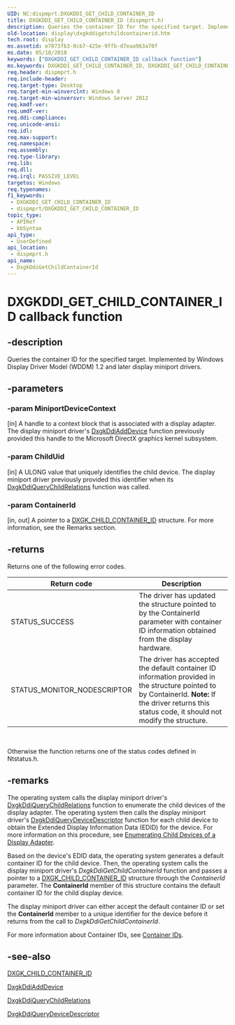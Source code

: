 ```yaml
---
UID: NC:dispmprt.DXGKDDI_GET_CHILD_CONTAINER_ID
title: DXGKDDI_GET_CHILD_CONTAINER_ID (dispmprt.h)
description: Queries the container ID for the specified target. Implemented by Windows Display Driver Model (WDDM) 1.2 and later display miniport drivers.
old-location: display\dxgkddigetchildcontainerid.htm
tech.root: display
ms.assetid: e7073fb3-0cb7-425e-9ffb-d7eaa963a70f
ms.date: 05/10/2018
keywords: ["DXGKDDI_GET_CHILD_CONTAINER_ID callback function"]
ms.keywords: DXGKDDI_GET_CHILD_CONTAINER_ID, DXGKDDI_GET_CHILD_CONTAINER_ID callback, DxgkDdiGetChildContainerId, DxgkDdiGetChildContainerId callback function [Display Devices], display.dxgkddigetchildcontainerid, dispmprt/DxgkDdiGetChildContainerId
req.header: dispmprt.h
req.include-header: 
req.target-type: Desktop
req.target-min-winverclnt: Windows 8
req.target-min-winversvr: Windows Server 2012
req.kmdf-ver: 
req.umdf-ver: 
req.ddi-compliance: 
req.unicode-ansi: 
req.idl: 
req.max-support: 
req.namespace: 
req.assembly: 
req.type-library: 
req.lib: 
req.dll: 
req.irql: PASSIVE_LEVEL
targetos: Windows
req.typenames: 
f1_keywords:
 - DXGKDDI_GET_CHILD_CONTAINER_ID
 - dispmprt/DXGKDDI_GET_CHILD_CONTAINER_ID
topic_type:
 - APIRef
 - kbSyntax
api_type:
 - UserDefined
api_location:
 - dispmprt.h
api_name:
 - DxgkDdiGetChildContainerId
---
```


# DXGKDDI_GET_CHILD_CONTAINER_ID callback function


## -description

 Queries the container ID for the specified target. Implemented by Windows Display Driver Model (WDDM) 1.2 and later display miniport drivers.

## -parameters

### -param MiniportDeviceContext 

[in]
A handle to a context block that is associated with a display adapter. The display miniport driver's <a href="https://docs.microsoft.com/windows-hardware/drivers/ddi/dispmprt/nc-dispmprt-dxgkddi_add_device">DxgkDdiAddDevice</a> function previously provided this handle to the Microsoft DirectX graphics kernel subsystem.

### -param ChildUid 

[in]
A ULONG value that uniquely identifies the child device. The display miniport driver  previously provided this identifier when its  <a href="https://docs.microsoft.com/windows-hardware/drivers/ddi/dispmprt/nc-dispmprt-dxgkddi_query_child_relations">DxgkDdiQueryChildRelations</a> function was called.

### -param ContainerId 

[in, out]
A pointer to a <a href="https://docs.microsoft.com/windows-hardware/drivers/ddi/dispmprt/ns-dispmprt-_dxgk_child_container_id">DXGK_CHILD_CONTAINER_ID</a> structure. For more information, see the Remarks section.

## -returns

Returns one of the following error codes.

|Return code|Description|
|--- |--- |
|STATUS_SUCCESS|The driver has updated the structure pointed to by the ContainerId parameter with  container ID information obtained from the display hardware.|
|STATUS_MONITOR_NODESCRIPTOR|The driver has accepted the default container ID information provided in the structure pointed to by  ContainerId. **Note:** If the driver returns this status code, it should not modify the structure.|
 

Otherwise the function returns one of the status codes defined in Ntstatus.h.

## -remarks

The operating system calls the display miniport driver's <a href="https://docs.microsoft.com/windows-hardware/drivers/ddi/dispmprt/nc-dispmprt-dxgkddi_query_child_relations">DxgkDdiQueryChildRelations</a> function to enumerate the child devices of the display adapter. The operating system then calls the display miniport driver's <a href="https://docs.microsoft.com/windows-hardware/drivers/ddi/dispmprt/nc-dispmprt-dxgkddi_query_device_descriptor">DxgkDdiQueryDeviceDescriptor</a> function for each child device to obtain the  Extended Display Information Data (EDID) for the device. For more information on this procedure, see <a href="https://docs.microsoft.com/windows-hardware/drivers/display/enumerating-child-devices-of-a-display-adapter">Enumerating Child Devices of a Display Adapter</a>.

Based on the device's EDID data, the operating system generates a default container ID for the child device. Then, the operating system calls the display miniport driver's <i>DxgkDdiGetChildContainerId</i> function and passes a pointer to a <a href="https://docs.microsoft.com/windows-hardware/drivers/ddi/dispmprt/ns-dispmprt-_dxgk_child_container_id">DXGK_CHILD_CONTAINER_ID</a> structure through the <i>ContainerId</i> parameter. The <b>ContainerId</b> member of this structure contains the default container ID for the child display device.

The display miniport driver can either accept the default container ID or set the <b>ContainerId</b> member to a unique identifier for the device before it returns from the call to <i>DxgkDdiGetChildContainerId</i>.

For more information about Container IDs, see <a href="https://docs.microsoft.com/windows/desktop/com/com-error-codes-4">Container IDs</a>.

## -see-also

<a href="https://docs.microsoft.com/windows-hardware/drivers/ddi/dispmprt/ns-dispmprt-_dxgk_child_container_id">DXGK_CHILD_CONTAINER_ID</a>



<a href="https://docs.microsoft.com/windows-hardware/drivers/ddi/dispmprt/nc-dispmprt-dxgkddi_add_device">DxgkDdiAddDevice</a>



<a href="https://docs.microsoft.com/windows-hardware/drivers/ddi/dispmprt/nc-dispmprt-dxgkddi_query_child_relations">DxgkDdiQueryChildRelations</a>



<a href="https://docs.microsoft.com/windows-hardware/drivers/ddi/dispmprt/nc-dispmprt-dxgkddi_query_device_descriptor">DxgkDdiQueryDeviceDescriptor</a>

